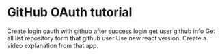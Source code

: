 # GitHub OAuth tutorial
Create login oauth with github
after success login get user github info
Get all list repository form that github user
Use new react version.
Create a video explanation from that app.

